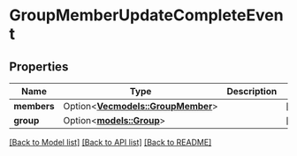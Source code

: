 # GroupMemberUpdateCompleteEvent

## Properties

Name | Type | Description | Notes
------------ | ------------- | ------------- | -------------
**members** | Option<[**Vec<models::GroupMember>**](GroupMember.md)> |  | [optional]
**group** | Option<[**models::Group**](Group.md)> |  | [optional]

[[Back to Model list]](../README.md#documentation-for-models) [[Back to API list]](../README.md#documentation-for-api-endpoints) [[Back to README]](../README.md)


